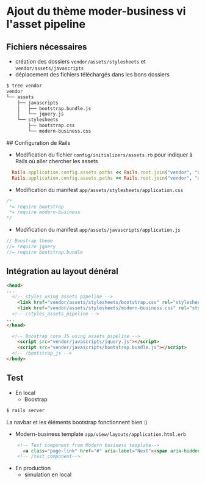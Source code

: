 # Ajout du thème moder-business vi l'asset pipeline

## Fichiers nécessaires

* création des dossiers `vendor/assets/stylesheets` et `vendor/assets/javascripts`
* déplacement des fichiers téléchargés dans les bons dossiers
~~~bash
$ tree vendor
vendor
└── assets
    ├── javascripts
    │   ├── bootstrap.bundle.js
    │   └── jquery.js
    └── stylesheets
        ├── bootstrap.css
        └── modern-business.css
~~~

## Configuration de Rails

* Modification du fichier `config/initializers/assets.rb` pour indiquer à Rails où aller chercher les assets
~~~ruby
  Rails.application.config.assets.paths << Rails.root.join("vendor", "assets", "stylesheets")
  Rails.application.config.assets.paths << Rails.root.join("vendor", "assets", "javascripts")
~~~

* Modification du manifest `app/assets/stylesheets/application.css`
~~~css
/*
 *= require bootstrap
 *= require modern-business
*/
~~~

* Modification du manifest `app/assets/javascripts/application.js`
~~~js
// Boostrap theme
//= require jquery
//= require bootstrap.bundle
~~~

## Intégration au layout dénéral
~~~html
<head>
...
  <!-- styles using assets pipeline -->
    <link href="vendor/assets/stylesheets/bootstrap.css" rel="stylesheet">
    <link href="vendor/assets/stylesheets/modern-business.css" rel="stylesheet">
  <!-- /styles_assets_pipeline -->
...
</head>
~~~

~~~html
  <!-- Boostrap core JS using assets pipeline -->
    <script src="vendor/javascripts/jquery.js"></script>
    <script src="vendor/javascripts/bootstrap.bundle.js"></script>
  <!-- /bootstrap_js -->
</body>
~~~

## Test
* En local
  * Boostrap
~~~bash
$ rails server
~~~
La navbar et les éléments bootstrap fonctionnent bien :)
  * Modern-business template
`app/view/layouts/application.html.erb`
~~~html
    <!-- Test component from Modern business template-->
      <a class="page-link" href="#" aria-label="Next"><span aria-hidden="true">»</span><span class="sr-only">Next</span></a>
    <!-- /test_component-->
~~~

* En production
  * simulation en local
  
